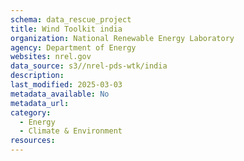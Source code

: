 ```yaml
---
schema: data_rescue_project 
title: Wind Toolkit india
organization: National Renewable Energy Laboratory
agency: Department of Energy
websites: nrel.gov
data_source: s3//nrel-pds-wtk/india
description: 
last_modified: 2025-03-03
metadata_available: No
metadata_url: 
category:
  - Energy 
  - Climate & Environment 
resources:
---
```

